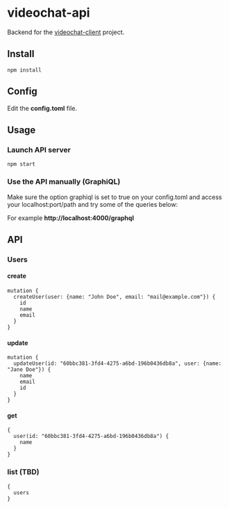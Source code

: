 # videochat-api
Backend for the [videochat-client][videochat-client] project.

## Install

```
npm install
```

## Config

Edit the **config.toml** file.

## Usage

### Launch API server
```
npm start
```

### Use the API manually (GraphiQL)

Make sure the option graphiql is set to true on your config.toml and access your
localhost:port/path and try some of the queries below:

For example **http://localhost:4000/graphql**

## API

### Users

#### create
```
mutation {
  createUser(user: {name: "John Doe", email: "mail@example.com"}) {
    id
    name
    email
  }
}
```

#### update
```
mutation {
  updateUser(id: "60bbc381-3fd4-4275-a6bd-196b0436db8a", user: {name: "Jane Doe"}) {
    name
    email
    id
  }
}
```

#### get
```
{
  user(id: "60bbc381-3fd4-4275-a6bd-196b0436db8a") {
    name
  }
}
```

### list (TBD)
```
{
  users
}
```

[videochat-client]: https://github.com/fczuardi/videochat-client

